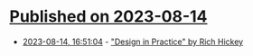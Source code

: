 # [Published on 2023-08-14](index.md)

* [2023-08-14, 16:51:04](https://lobste.rs/s/itqntd/design_practice_by_rich_hickey) - [\"Design in Practice\" by Rich Hickey](https://www.youtube.com/watch?v=c5QF2HjHLSE)
